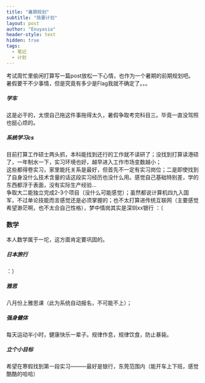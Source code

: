 ```yaml
---
title: "暑期规划"
subtitle: "简要计划"
layout: post
author: "Enuyasia"
header-style: text
hidden: true
tags: 
  - 笔记
  - 计划
---
```

考试周忙里偷闲打算写一篇post放松一下心情，也作为一个暑期的前期规划吧。  
暑假要干不少事情，但是究竟有多少是Flag我就不确定了。。。  
##### 学车  
这是必干的，太恨自己拖这件事拖得太久，暑假争取考完科目三。毕竟一直没驾照也挺心烦的。  
##### 系统学习cs
目前打算工作硕士两头抓，本科能找到还行的工作就不读研了；没找到打算读港硕了，一年制水一下，实习环境也好，越早进入工作市场变数越小；  
这些都得卷实习，家里能托关系是最好，但首先不一定有实习岗位；二是即使找到了自身没什么技术含量的话这段实习经历也没什么用。感觉自己基础特别差，学的东西都浮于表面，没有实际生产经验...  
争取大二能独立完成2-3个项目（没什么可能感觉）；虽然都说计算机四九入国军，不过单论技能而言感觉还是必须掌握的；也不太打算进传统互联网（主要感觉希望渺茫啊，也不太合自己性格），梦中情岗其实是深圳xx银行 ：（
### 数学
本人数学属于一坨，这方面肯定要巩固的。  
##### 日本旅行
：）  
##### 雅思
八月份上雅思课（此为系统自动报名，不可能不上）；  
##### 强身健体  
每天运动半小时，健康快乐一辈子。规律作息，规律饮食，防止暴毙。  
##### 立个小目标  
希望在寒假找到第一段实习———最好是银行，东莞范围内（能开车上下班，感觉酷酷的哈哈）
